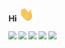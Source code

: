### Hi <img src="https://raw.githubusercontent.com/u8-zawa/u8-zawa/main/icons/wave.gif" width="30px">

![](http://github-profile-summary-cards.vercel.app/api/cards/profile-details?username=u8-zawa&theme=github)
![](http://github-profile-summary-cards.vercel.app/api/cards/repos-per-language?username=u8-zawa&theme=github)
![](http://github-profile-summary-cards.vercel.app/api/cards/most-commit-language?username=u8-zawa&theme=github)
![](http://github-profile-summary-cards.vercel.app/api/cards/stats?username=u8-zawa&theme=github)
![](http://github-profile-summary-cards.vercel.app/api/cards/productive-time?username=u8-zawa&theme=github&utcOffset=8)

<!--
**u8-zawa/u8-zawa** is a ✨ _special_ ✨ repository because its `README.md` (this file) appears on your GitHub profile.

Here are some ideas to get you started:

- 🔭 I’m currently working on ...
- 🌱 I’m currently learning ...
- 👯 I’m looking to collaborate on ...
- 🤔 I’m looking for help with ...
- 💬 Ask me about ...
- 📫 How to reach me: ...
- 😄 Pronouns: ...
- ⚡ Fun fact: ...
-->
